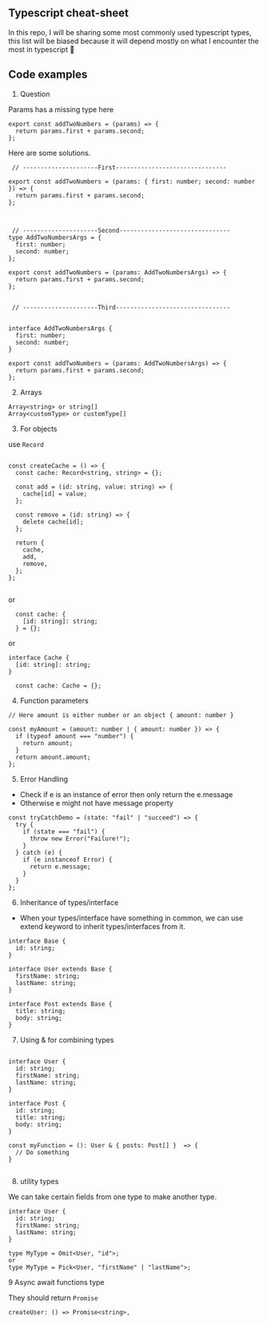 ## Typescript cheat-sheet

In this repo, I will be sharing some most commonly used typescript types, this list will be biased because it will depend mostly on what I encounter the most in typescript 🚀

## Code examples

1. Question

Params has a missing type here

```
export const addTwoNumbers = (params) => {
  return params.first + params.second;
};
```

Here are some solutions.

```
 // ---------------------First-------------------------------

export const addTwoNumbers = (params: { first: number; second: number }) => {
  return params.first + params.second;
};



 // ---------------------Second-------------------------------
type AddTwoNumbersArgs = {
  first: number;
  second: number;
};

export const addTwoNumbers = (params: AddTwoNumbersArgs) => {
  return params.first + params.second;
};


 // ---------------------Third--------------------------------


interface AddTwoNumbersArgs {
  first: number;
  second: number;
}

export const addTwoNumbers = (params: AddTwoNumbersArgs) => {
  return params.first + params.second;
};
```

2. Arrays

```
Array<string> or string[]
Array<customType> or customType[]
```

3. For objects

use `Record`

```

const createCache = () => {
  const cache: Record<string, string> = {};

  const add = (id: string, value: string) => {
    cache[id] = value;
  };

  const remove = (id: string) => {
    delete cache[id];
  };

  return {
    cache,
    add,
    remove,
  };
};


```

or

```
  const cache: {
    [id: string]: string;
  } = {};

```

or

```
interface Cache {
  [id: string]: string;
}

  const cache: Cache = {};
```

4. Function parameters

```
// Here amount is either number or an object { amount: number }

const myAmount = (amount: number | { amount: number }) => {
  if (typeof amount === "number") {
    return amount;
  }
  return amount.amount;
};
```

5. Error Handling

- Check if e is an instance of error then only return the e.message
- Otherwise e might not have message property

```
const tryCatchDemo = (state: "fail" | "succeed") => {
  try {
    if (state === "fail") {
      throw new Error("Failure!");
    }
  } catch (e) {
    if (e instanceof Error) {
      return e.message;
    }
  }
};

```

6. Inheritance of types/interface

- When your types/interface have something in common, we can use extend keyword to inherit types/interfaces from it.

```
interface Base {
  id: string;
}

interface User extends Base {
  firstName: string;
  lastName: string;
}

interface Post extends Base {
  title: string;
  body: string;
}

```

7. Using & for combining types

```

interface User {
  id: string;
  firstName: string;
  lastName: string;
}

interface Post {
  id: string;
  title: string;
  body: string;
}

const myFunction = (): User & { posts: Post[] }  => {
  // Do something
}


```

8. utility types

We can take certain fields from one type to make another type.

```
interface User {
  id: string;
  firstName: string;
  lastName: string;
}

type MyType = Omit<User, "id">;
or
type MyType = Pick<User, "firstName" | "lastName">;
```

9 Async await functions type

They should return `Promise`

```
createUser: () => Promise<string>,

```
